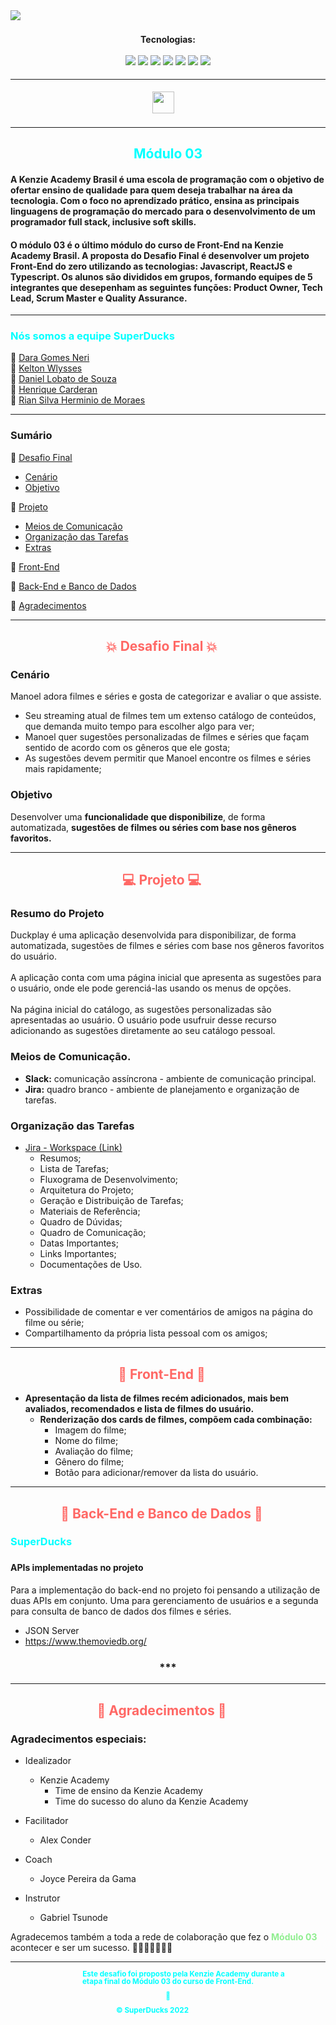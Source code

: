<!--BANNER-->

 <img src="https://i.ibb.co/DR0QGKf/destaque.png"/>


<!--DESAFIO-->

<!--IDEALIZADORES-->


<!--TECNOLOGIAS-->
<div style="padding:5px 50px" align="center">
<br><b>Tecnologias:</b><br><br>
 <img src="https://img.shields.io/static/v1?label=&message=VS CODE&color=red">
 <img src="https://img.shields.io/static/v1?label=&message=GIT&color=blueviolet">
 <img src="https://img.shields.io/static/v1?label=&message=HTML&color=blue">
 <img src="https://img.shields.io/static/v1?label=&message=CSS&color=orange">
 <img src="https://img.shields.io/static/v1?label=&message=JAVASCRIPT &color=green">
 <img src="https://img.shields.io/badge/-TYPESCRIPT-/?style=flat&color=3178c6">
 <img src="https://img.shields.io/badge/-REACT-/?style=flat&color=20232a">
 
</div>
<hr>
<div style="padding:5px 50px" align="center">
 <a href="https://kenzie.com.br/" title="https://kenzie.com.br/">
  <img src="https://kenzie.com.br/_next/image?url=%2Fimages%2Flogo.png&w=256&q=75" height="35px"/></a><span> &nbsp; &nbsp; </span>
</div>

<hr>

<!--EQUIPE-->
<h2 style="color: Cyan" align="center">Módulo 03</h2>
<h4>
A Kenzie Academy Brasil é uma escola de programação com o objetivo de ofertar ensino de qualidade para quem deseja trabalhar na área da tecnologia. Com o foco no aprendizado prático, ensina as principais linguagens de programação do mercado para o desenvolvimento de um programador full stack, inclusive soft skills.
</h4>

<h4>
O módulo 03 é o último módulo do curso de Front-End na Kenzie Academy Brasil. A proposta do Desafio Final é  desenvolver um projeto Front-End do zero utilizando as tecnologias: Javascript, ReactJS e Typescript. Os alunos são divididos em grupos, formando equipes de 5 integrantes que desepenham as seguintes funções: Product Owner, Tech Lead, Scrum Master e Quality Assurance.
</h4>

<hr>

<h3 style="color: Cyan">Nós somos a equipe SuperDucks</h3>

🔸 [Dara Gomes Neri](https://www.linkedin.com/in/daragneri/)</br>
🔸 [Kelton Wlysses](https://www.linkedin.com/in/kelton-wlysses/)</br>
🔸 [Daniel Lobato de Souza](https://www.linkedin.com/in/simplesmentedan/)</br>
🔸 [Henrique Carderan](https://www.linkedin.com/in/carderan-henrique/)</br>
🔸 [Rian Silva Herminio de Moraes](https://www.linkedin.com/in/rian-moraes/)</br>
<hr>

<!--SUMARIO-->
### Sumário

:small_blue_diamond: [Desafio Final](#-desafio-final---)
* [Cenário](#cenário)
* [Objetivo](#objetivo)

:small_blue_diamond: [Projeto](#-projeto--)
* [Meios de Comunicação](#meios-de-comunicação)
* [Organização das Tarefas](#organização-das-tarefas)
* [Extras](#extras)

:small_blue_diamond: [Front-End](#-front-end--)

:small_blue_diamond: [Back-End e Banco de Dados](#-back-end-e-banco-de-dados--)

:small_blue_diamond: [Agradecimentos](#--agradecimentos--)

<hr>

<!--DESAFIO FINAL-->
<h2 style="color: #ff6865" align="center">💥 Desafio Final 💥 
 <a href=#sumário><img width="15px" src="https://cdn-icons-png.flaticon.com/512/724/724811.png"/></a>
</h2>


### Cenário

Manoel adora filmes e séries e gosta de categorizar e avaliar o que assiste.
* Seu streaming atual de filmes tem um extenso catálogo de conteúdos, que demanda muito tempo para escolher algo para ver;
* Manoel quer sugestões personalizadas de filmes e séries que façam sentido de acordo com os gêneros que ele gosta;
* As sugestões devem permitir que Manoel encontre os filmes e séries mais rapidamente;

### Objetivo
Desenvolver uma <b>funcionalidade que disponibilize</b>, de forma automatizada, <b>sugestões de filmes ou séries com base nos gêneros favoritos.</b>

<hr>

<!--PROJETO-->
<h2 style="color: #ff6865" align="center">💻 Projeto 💻 <a href=#sumário><img width="15px" src="https://cdn-icons-png.flaticon.com/512/724/724811.png"/></a></h2>

### Resumo do Projeto
<p>
Duckplay é uma aplicação desenvolvida para disponibilizar, de forma automatizada, sugestões de filmes e séries com base nos gêneros favoritos do usuário.<br><br>
A aplicação conta com uma página inicial que apresenta as sugestões para o usuário, onde ele pode gerenciá-las usando os menus de opções.<br><br>
Na página inicial do catálogo, as sugestões personalizadas são apresentadas ao usuário. O usuário pode usufruir desse recurso adicionando as sugestões diretamente ao seu catálogo pessoal.
<p>

### Meios de Comunicação.
* **Slack:** comunicação assíncrona - ambiente de comunicação principal.
* **Jira:** quadro branco - ambiente de planejamento e organização de tarefas.

### Organização das Tarefas
* [Jira - Workspace (Link)](https://grupo5projetofront.atlassian.net/jira/software/projects/PG5/boards/1)
    - Resumos;
    - Lista de Tarefas;
    - Fluxograma de Desenvolvimento;
    - Arquitetura do Projeto;
    - Geração e Distribuição de Tarefas;
    - Materiais de Referência;
    - Quadro de Dúvidas;
    - Quadro de Comunicação;
    - Datas Importantes;
    - Links Importantes;
    - Documentações de Uso.

### Extras
* Possibilidade de comentar e ver comentários de amigos na página do filme ou série;
* Compartilhamento da própria lista pessoal com os amigos;

<hr>

<!--FRONT-END-->
<h2 style="color: #ff6865" align="center">🎨 Front-End 🎨 <a href=#sumário><img width="15px" src="https://cdn-icons-png.flaticon.com/512/724/724811.png"/></a></h2>

* **Apresentação da lista de filmes recém adicionados, mais bem avaliados, recomendados e lista de filmes do usuário.**
  * **Renderização dos cards de filmes, compõem cada combinação:**
    - Imagem do filme;
    - Nome do filme;
    - Avaliação do filme;
    - Gênero do filme;
    - Botão para adicionar/remover da lista do usuário.

<hr>

<!--BACKEND E BANCO DE DADOS-->
<h2 style="color: #ff6865" align="center">🦾 Back-End e Banco de Dados 💾 <a href=#sumário><img width="15px" src="https://cdn-icons-png.flaticon.com/512/724/724811.png"/></a></h2>

<h3 style="color:cyan">SuperDucks<h3/>

#### APIs implementadas no projeto
Para a implementação do back-end no projeto foi pensando a utilização de duas APIs em conjunto. Uma para gerenciamento de usuários e a segunda para consulta de banco de dados dos filmes e séries.

- JSON Server
- https://www.themoviedb.org/

<h3 align="center">***</h3>

<hr>

<!--AGRADECIMENTOS-->
<h2 style="color: #ff6865" align="center"> 🙏 Agradecimentos 🤝 <a href=#sumário><img width="15px" src="https://cdn-icons-png.flaticon.com/512/724/724811.png"/></a></h2>
 
### Agradecimentos especiais:     
- Idealizador
    - Kenzie Academy
        - Time de ensino da Kenzie Academy
        - Time do sucesso do aluno da Kenzie Academy
   
- Facilitador
     - Alex Conder
 - Coach
     - Joyce Pereira da Gama
 - Instrutor
     - Gabriel Tsunode

 Agradecemos também a toda a rede de colaboração que fez o <b style=color:lightgreen>Módulo 03</b> acontecer e ser um sucesso. 🎉🎊🎇🥳🎆🎈🚀
<hr>

<!--RODAPE-->
<div align=center style="color:cyan; padding:0 10%; line-height: 1;" >
    <b><small style="padding:5px 50px">Este desafio foi proposto pela Kenzie Academy durante a etapa final do Módulo 03 do curso de Front-End.
    <br><br>
    🦆
    <br><br>
    © SuperDucks 2022
    </small></b>
</div>
